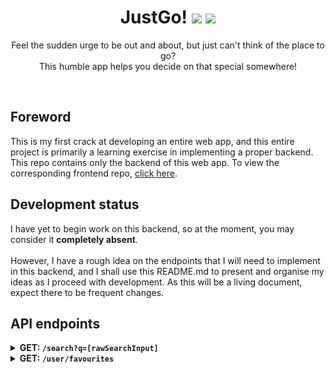 <div align='center'>
  <h1>
    <div display='flex' align-items='center'>
      JustGo!
      <img src='https://user-images.githubusercontent.com/23531034/148372740-681d6810-c6ef-4560-b64e-996db9079e1e.png#gh-light-mode-only' />
      <img src='https://user-images.githubusercontent.com/23531034/148373133-da36d27f-8f04-49f4-a7c1-ecefd5818801.png#gh-dark-mode-only' />
    </div>
  </h1>
</div>

<p align='center'>
  Feel the sudden urge to be out and about, but just can't think of the place to go?
  <br />
  This humble app helps you decide on that special somewhere!
</p>

<br />

<h2>Foreword</h2>
This is my first crack at developing an entire web app, and this entire project is primarily a learning exercise in implementing a proper backend. This repo contains only the backend of this web app. To view the corresponding frontend repo, <a href='https://github.com/canneth/just-go-frontend' rel='noreferrer'>click here</a>.

<h2>Development status</h2>
I have yet to begin work on this backend, so at the moment, you may consider it <strong>completely absent</strong>.
<br /><br />
However, I have a rough idea on the endpoints that I will need to implement in this backend, and I shall use this README.md to present and organise my ideas as I proceed with development.
As this will be a living document, expect there to be frequent changes.

<h2>API endpoints</h2>
<details>
  <summary>
    <b>GET: <code>/search?q=[rawSearchInput]</code></b>
  </summary>
  <br />
  Returns a list of places, each with place details and corresponding hyperlocal weather data (current and 2hr forecast).
  <h4>Parameters</h4>
  <ul>
    <li><code>rawSearchInput</code> - The raw input, as entered and submitted.</li>
  </ul>
  <h4>What should happen before the response is returned</h4>
  <ol>
    <li>Sanitise and format <code>rawSearchInput</code> for use in the API call to the place API.</li>
    <li>Call the place API and receive a list of matching places as <code>rawPlaceList</code>.</li>
    <li>Call the weather API and receive weather data.</li>
    <li>Combine place list and the corresponding weather data into a new list <code>placeList</code>.</li>
    <li>If the user is logged in, check the user's favourites to see if any of the places are favourites and mark them accordingly in <code>placeListWithWeather</code>.</li>
    <li>Return <code>placeListWithWeather</code> as the response.</li>
  </ol>
  <hr />
</details>
<details>
  <summary>
    <b>GET: <code>/user/favourites</code></b>
  </summary>
  <br />
  Returns a list of places representing the favourites of the current user.
  <h4>Parameters</h4>
  <ul>
    <li><code>rawSearchInput</code> - The raw input, as entered and submitted.</li>
  </ul>
  <h4>What should happen before the response is returned</h4>
  <ol>
    <li>If there is a session token, deserialise user from session.</li>
    <li>Fetch a list of favourite places from from database, storing as <code>favouritesList</code>.</li>
    <li>Call the weather API and receive weather data.</li>
    <li>Combine place list and the corresponding weather data into a new list <code>favouritesListWithWeather</code>.</li>
    <li>Return <code>placeListWithWeather</code></li>
  </ol>
</details>
</ul>
